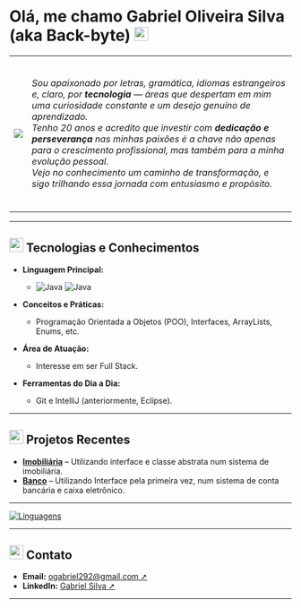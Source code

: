 <h1> Olá, me chamo Gabriel Oliveira Silva (aka Back-byte) <img src="https://em-content.zobj.net/source/microsoft-teams/363/waving-hand_1f44b.png" width="25"> </h1>

<table>
  <tr>
    <td>
      <img src="https://media3.giphy.com/media/v1.Y2lkPTc5MGI3NjExN3EybnRkeDV1MDNpaXgxa3htdHFjb3NmeHFnNTFuZTNncnprZWwzNCZlcD12MV9pbnRlcm5hbF9naWZfYnlfaWQmY3Q9Zw/qgQUggAC3Pfv687qPC/giphy.gif">
    </td>
    <td>
      <p> 
        <br><i>Sou apaixonado por letras, gramática, idiomas estrangeiros e, claro, por <strong>tecnologia</strong> — áreas que despertam em mim uma curiosidade constante e um desejo genuíno de aprendizado.<br>
        Tenho 20 anos e acredito que investir com <strong>dedicação e perseverança</strong> nas minhas paixões é a chave não apenas para o crescimento profissional, mas também para a minha evolução pessoal. <br>
        Vejo no conhecimento um caminho de transformação, e sigo trilhando essa jornada com entusiasmo e propósito.<br><br></i>
      </p>
    </td>
  </tr>
</table>

---

<h2><img src="https://em-content.zobj.net/source/animated-noto-color-emoji/356/rocket_1f680.gif" width="25"> Tecnologias e Conhecimentos </h2> 

- **Linguagem Principal:**  
  - ![Java](https://img.icons8.com/?size=48&id=GPfHz0SM85FX&format=gif)
    ![Java](https://img.shields.io/badge/Java-blue?style=for-the-badge&logo&logoColor=white) 
    
- **Conceitos e Práticas:**  
  - Programação Orientada a Objetos (POO), Interfaces, ArrayLists, Enums, etc.

- **Área de Atuação:**  
  - Interesse em ser Full Stack.

- **Ferramentas do Dia a Dia:**  
  - Git e IntelliJ (anteriormente, Eclipse).

---

<h2>  <img src="https://em-content.zobj.net/source/animated-noto-color-emoji/356/fire_1f525.gif" width="25"> Projetos Recentes </h2> 


- **[Imobiliária](https://github.com/gabriel-oliv-silva/Java-Passos/tree/main/Imobiliária)** – Utilizando interface e classe abstrata num sistema de imobiliária.  
- **[Banco](https://github.com/gabriel-oliv-silva/Java-Passos/tree/main/Banco)** – Utilizando Interface pela primeira vez, num sistema de conta bancária e caixa eletrônico.
  
---

<!-- Badge para as linguagens utilizadas -->
[![Linguagens](https://github-readme-stats.vercel.app/api/top-langs/?username=gabriel-oliv-silva&layout=compact)](https://github.com/gabriel-oliv-silva)

---

<h2> <img src="https://em-content.zobj.net/source/skype/295/mobile-phone_1f4f1.png" width="25"> Contato </h2> 

- **Email:** [ogabriel292@gmail.com ➚](mailto:ogabriel292@gmail.com)
- **LinkedIn:** [Gabriel Silva ➚](https://www.linkedin.com/in/gabriel-silva-b39901185/)

---

<!--
Atualize esse README conforme o seu progresso e novos projetos. Mantenha sempre essa página alinhada com sua trajetória e as novidades do mundo da tecnologia!
-->
